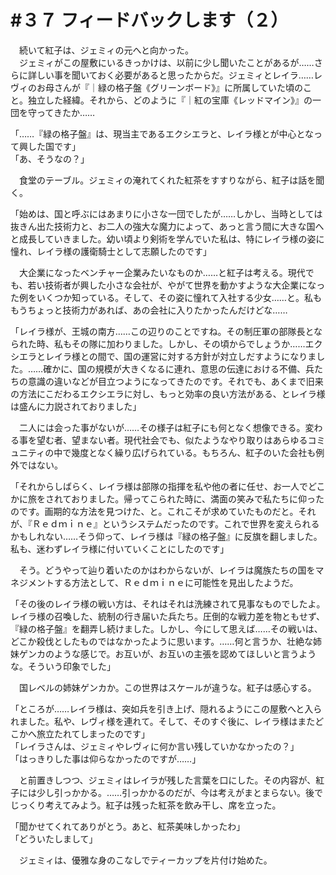 # #３７ フィードバックします（２）

　続いて紅子は、ジェミィの元へと向かった。  
　ジェミィがこの屋敷にいるきっかけは、以前に少し聞いたことがあるが……さらに詳しい事を聞いておく必要があると思ったからだ。ジェミィとレイラ……レヴィのお母さんが『｜緑の格子盤《グリーンボード》』に所属していた頃のこと。独立した経緯。それから、どのように『｜紅の宝庫《レッドマイン》』の一団を守ってきたか……

「……『緑の格子盤』は、現当主であるエクシエラと、レイラ様とが中心となって興した国です」  
「あ、そうなの？」

　食堂のテーブル。ジェミィの淹れてくれた紅茶をすすりながら、紅子は話を聞く。

「始めは、国と呼ぶにはあまりに小さな一団でしたが……しかし、当時としては抜きん出た技術力と、お二人の強大な魔力によって、あっと言う間に大きな国へと成長していきました。幼い頃より剣術を学んでいた私は、特にレイラ様の姿に憧れ、レイラ様の護衛騎士として志願したのです」

　大企業になったベンチャー企業みたいなものか……と紅子は考える。現代でも、若い技術者が興した小さな会社が、やがて世界を動かすような大企業になった例をいくつか知っている。そして、その姿に憧れて入社する少女……と。私ももうちょっと技術力があれば、あの会社に入りたかったんだけどな……

「レイラ様が、王城の南方……この辺りのことですね。その制圧軍の部隊長となられた時、私もその隊に加わりました。しかし、その頃からでしょうか……エクシエラとレイラ様との間で、国の運営に対する方針が対立しだすようになりました。……確かに、国の規模が大きくなるに連れ、意思の伝達における不備、兵たちの意識の違いなどが目立つようになってきたのです。それでも、あくまで旧来の方法にこだわるエクシエラに対し、もっと効率の良い方法がある、とレイラ様は盛んに力説されておりました」

　二人には会った事がないが……その様子は紅子にも何となく想像できる。変わる事を望む者、望まない者。現代社会でも、似たようなやり取りはあらゆるコミュニティの中で幾度となく繰り広げられている。もちろん、紅子のいた会社も例外ではない。

「それからしばらく、レイラ様は部隊の指揮を私や他の者に任せ、お一人でどこかに旅をされておりました。帰ってこられた時に、満面の笑みで私たちに仰ったのです。画期的な方法を見つけた、と。これこそが求めていたものだと。それが、『Ｒｅｄｍｉｎｅ』というシステムだったのです。これで世界を変えられるかもしれない……そう仰って、レイラ様は『緑の格子盤』に反旗を翻しました。私も、迷わずレイラ様に付いていくことにしたのです」

　そう。どうやって辿り着いたのかはわからないが、レイラは魔族たちの国をマネジメントする方法として、Ｒｅｄｍｉｎｅに可能性を見出したようだ。

「その後のレイラ様の戦い方は、それはそれは洗練されて見事なものでしたよ。レイラ様の召喚した、統制の行き届いた兵たち。圧倒的な戦力差を物ともせず、『緑の格子盤』を翻弄し続けました。しかし、今にして思えば……その戦いは、どこか殺伐としたものではなかったように思います。……何と言うか、壮絶な姉妹ゲンカのような感じで。お互いが、お互いの主張を認めてほしいと言うような。そういう印象でした」

　国レベルの姉妹ゲンカか。この世界はスケールが違うな。紅子は感心する。

「ところが……レイラ様は、突如兵を引き上げ、隠れるようにこの屋敷へと入られました。私や、レヴィ様を連れて。そして、そのすぐ後に、レイラ様はまたどこかへ旅立たれてしまったのです」  
「レイラさんは、ジェミィやレヴィに何か言い残していかなかったの？」  
「はっきりした事は仰らなかったのですが……」

　と前置きしつつ、ジェミィはレイラが残した言葉を口にした。その内容が、紅子には少し引っかかる。……引っかかるのだが、今は考えがまとまらない。後でじっくり考えてみよう。紅子は残った紅茶を飲み干し、席を立った。

「聞かせてくれてありがとう。あと、紅茶美味しかったわ」  
「どういたしまして」

　ジェミィは、優雅な身のこなしでティーカップを片付け始めた。
